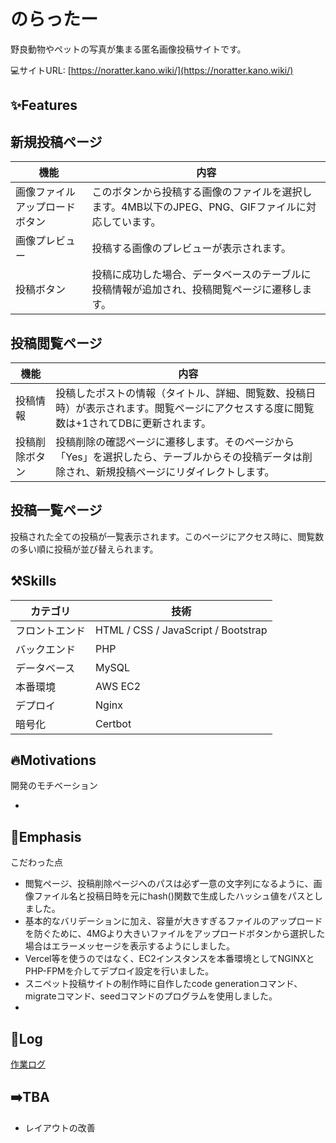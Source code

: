 # のらったー

野良動物やペットの写真が集まる匿名画像投稿サイトです。

💻サイトURL: [https://noratter.kano.wiki/](https://noratter.kano.wiki/)

## ✨Features

## 新規投稿ページ

| 機能 | 内容 |
| --- | --- |
| 画像ファイルアップロードボタン | このボタンから投稿する画像のファイルを選択します。4MB以下のJPEG、PNG、GIFファイルに対応しています。 |
| 画像プレビュー | 投稿する画像のプレビューが表示されます。 |
| 投稿ボタン | 投稿に成功した場合、データベースのテーブルに投稿情報が追加され、投稿閲覧ページに遷移します。 |

## 投稿閲覧ページ

| 機能 | 内容 |
| --- | --- |
| 投稿情報 | 投稿したポストの情報（タイトル、詳細、閲覧数、投稿日時）が表示されます。閲覧ページにアクセスする度に閲覧数は+1されてDBに更新されます。 |
| 投稿削除ボタン | 投稿削除の確認ページに遷移します。そのページから「Yes」を選択したら、テーブルからその投稿データは削除され、新規投稿ページにリダイレクトします。 |

## 投稿一覧ページ
投稿された全ての投稿が一覧表示されます。このページにアクセス時に、閲覧数の多い順に投稿が並び替えられます。

## ⚒️Skills

| カテゴリ | 技術 |
| --- | --- |
| フロントエンド | HTML / CSS / JavaScript / Bootstrap |
| バックエンド | PHP |
| データベース | MySQL |
| 本番環境 | AWS EC2 |
| デプロイ | Nginx |
| 暗号化 | Certbot |

## 🔥Motivations

開発のモチベーション

- 

## 👀Emphasis

こだわった点

- 閲覧ページ、投稿削除ページへのパスは必ず一意の文字列になるように、画像ファイル名と投稿日時を元にhash()関数で生成したハッシュ値をパスとしました。
- 基本的なバリデーションに加え、容量が大きすぎるファイルのアップロードを防ぐために、4MGより大きいファイルをアップロードボタンから選択した場合はエラーメッセージを表示するようにしました。
- Vercel等を使うのではなく、EC2インスタンスを本番環境としてNGINXとPHP-FPMを介してデプロイ設定を行いました。
- スニペット投稿サイトの制作時に自作したcode generationコマンド、migrateコマンド、seedコマンドのプログラムを使用しました。
- 
    

## 📜Log

[作業ログ](https://github.com/SouthernMinami/weekly-report/blob/main/logs/noratter.md)

## ➡️TBA

- レイアウトの改善
